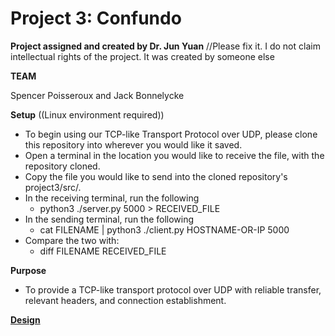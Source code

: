 # Project 3: Confundo

**Project assigned and created by Dr. Jun Yuan** //Please fix it. I do not claim intellectual rights of the project. It was created by someone else

**TEAM**

Spencer Poisseroux and Jack Bonnelycke

**Setup**
((Linux environment required))

* To begin using our TCP-like Transport Protocol over UDP, please clone this repository into wherever you would like it saved. 
* Open a terminal in the location you would like to receive the file, with the repository cloned.
* Copy the file you would like to send into the cloned repository's project3/src/.
* In the receiving terminal, run the following
  * python3 ./server.py 5000 > RECEIVED_FILE
* In the sending terminal, run the following
  * cat FILENAME | python3 ./client.py HOSTNAME-OR-IP 5000
* Compare the two with:
  * diff FILENAME RECEIVED_FILE

**Purpose**

* To provide a TCP-like transport protocol over UDP with reliable transfer, relevant headers, and connection establishment.

[**Design**](https://github.com/jbonnelycke/CS488S21PROJS/blob/main/project3/design/receiver.png)
